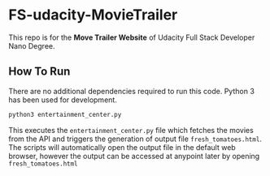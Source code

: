 # FS-udacity-MovieTrailer
This repo is for the **Move Trailer Website** of Udacity Full Stack Developer Nano Degree.

## How To Run
There are no additional dependencies required to run this code. Python 3 has been used for development.

```bash
python3 entertainment_center.py
```


This executes the `entertainment_center.py` file which fetches the movies from the API and triggers the generation of output file `fresh_tomatoes.html`.
The scripts will automatically open the output file in the default web browser, however the output can be accessed at anypoint later by opening `fresh_tomatoes.html`